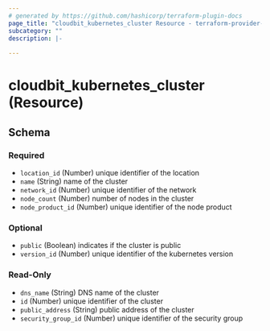 ```yaml
---
# generated by https://github.com/hashicorp/terraform-plugin-docs
page_title: "cloudbit_kubernetes_cluster Resource - terraform-provider-cloudbit"
subcategory: ""
description: |-
  
---
```


# cloudbit_kubernetes_cluster (Resource)





<!-- schema generated by tfplugindocs -->
## Schema

### Required

- `location_id` (Number) unique identifier of the location
- `name` (String) name of the cluster
- `network_id` (Number) unique identifier of the network
- `node_count` (Number) number of nodes in the cluster
- `node_product_id` (Number) unique identifier of the node product

### Optional

- `public` (Boolean) indicates if the cluster is public
- `version_id` (Number) unique identifier of the kubernetes version

### Read-Only

- `dns_name` (String) DNS name of the cluster
- `id` (Number) unique identifier of the cluster
- `public_address` (String) public address of the cluster
- `security_group_id` (Number) unique identifier of the security group


